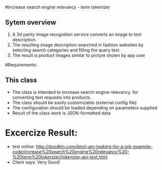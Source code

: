 #Increase search engine relevancy - term tokenizer

## Sytem overview

1. A 3d parity image recognition service converts an image to text description.
2. The resulting image description searched in fashion websites by selecting search categories and filling the query text.
3. The result is product images similar to picture shown by app user

#Requirements: 
 
## This class

 * The class is intended to increase search engine relevancy. for converting text requests into products.
 * The class should be easily customizable (external config file)
 * The configuration should be loaded depending on parameters supplied
 * Result of the class work is JSON-formatted data

 
# Excercize Result:

 * test online: 
http://doodkin.com/dev/i-am-looking-for-a-job-example-code/increase%20search%20engine%20relevancy%20-%20term%20tokenizer/tokenizer-api-test.html
 * Client says: Very Good!
